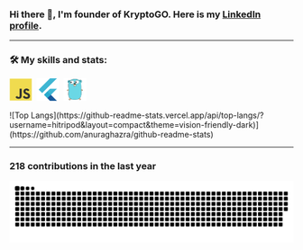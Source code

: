 ### Hi there 👋, I'm founder of KryptoGO. Here is my [LinkedIn profile](https://www.linkedin.com/in/kordanou/).

<!--
**hitripod/hitripod** is a ✨ _special_ ✨ repository because its `README.md` (this file) appears on your GitHub profile.

Here are some ideas to get you started:

- 🔭 I’m currently working on ...
- 🌱 I’m currently learning ...
- 👯 I’m looking to collaborate on ...
- 🤔 I’m looking for help with ...
- 💬 Ask me about ...
- 📫 How to reach me: ...
- 😄 Pronouns: ...
- ⚡ Fun fact: ...
-->

---

### 🛠 My skills and stats:
<p>
  <img src="https://github.com/devicons/devicon/blob/master/icons/javascript/javascript-original.svg" title="JavaScript" alt="JavaScript" width="40" height="40"/>&nbsp;
  <img src="https://github.com/devicons/devicon/blob/master/icons/flutter/flutter-original.svg" title="Flutter" alt="Flutter" width="40" height="40"/>&nbsp;
  <img src="https://github.com/devicons/devicon/blob/master/icons/go/go-original.svg" title="Golang" alt="Golang" width="40" height="40"/>&nbsp;
</p>
![Top Langs](https://github-readme-stats.vercel.app/api/top-langs/?username=hitripod&layout=compact&theme=vision-friendly-dark)](https://github.com/anuraghazra/github-readme-stats)

---

### 218 contributions in the last year
<!-- platane/snk works, it just puts it on a new branch -->
![mishmanners snake gif](https://github.com/mishmanners/MishManners/blob/output/github-contribution-grid-snake.svg)
